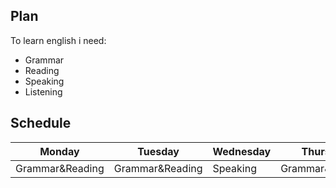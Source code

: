 ## Plan

To learn english i need:

* Grammar
* Reading
* Speaking
* Listening

## Schedule

Monday|Tuesday|Wednesday|Thursday|Friday|Saturday|Sunday
------|-------|---------|--------|------|--------|---------
Grammar&Reading|Grammar&Reading|Speaking|Grammar&Reading|Speaking|Listening|Listening